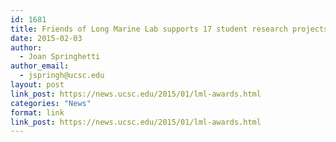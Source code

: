 ```yaml
---
id: 1681
title: Friends of Long Marine Lab supports 17 student research projects
date: 2015-02-03
author:
  - Joan Springhetti
author_email:
  - jspringh@ucsc.edu
layout: post
link_post: https://news.ucsc.edu/2015/01/lml-awards.html
categories: "News"
format: link
link_post: https://news.ucsc.edu/2015/01/lml-awards.html
---
```

